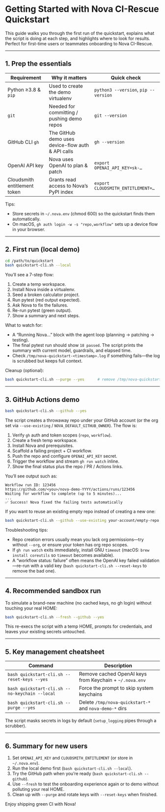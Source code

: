 # Getting Started with Nova CI-Rescue Quickstart

This guide walks you through the first run of the quickstart, explains what the
script is doing at each step, and highlights where to look for results. Perfect
for first-time users or teammates onboarding to Nova CI-Rescue.

---

## 1. Prep the essentials

| Requirement | Why it matters | Quick check |
| --- | --- | --- |
| Python ≥3.8 & `pip` | Used to create the demo virtualenv | `python3 --version`, `pip --version` |
| `git` | Needed for committing / pushing demo repos | `git --version` |
| GitHub CLI `gh` | The GitHub demo uses device-flow auth & API calls | `gh --version` |
| OpenAI API key | Nova uses OpenAI to plan & patch | `export OPENAI_API_KEY=sk-…` |
| Cloudsmith entitlement token | Grants read access to Nova’s PyPI index | `export CLOUDSMITH_ENTITLEMENT=…` |

Tips:
- Store secrets in `~/.nova.env` (chmod 600) so the quickstart finds them automatically.
- On macOS, `gh auth login -w -s "repo,workflow"` sets up a device flow in your browser.

---

## 2. First run (local demo)

```bash
cd /path/to/quickstart
bash quickstart-cli.sh --local
```

You’ll see a 7-step flow:
1. Create a temp workspace.
2. Install Nova inside a virtualenv.
3. Seed a broken calculator project.
4. Run pytest (red output expected).
5. Ask Nova to fix the failures.
6. Re-run pytest (green output).
7. Show a summary and next steps.

What to watch for:
- A “Running Nova…” block with the agent loop (planning → patching → testing).
- The final pytest run should show `18 passed`. The script prints the summary with current model, guardrails, and elapsed time.
- Check `/tmp/nova-quickstart-<timestamp>.log` if something fails—the log is scrubbed but keeps full context.

Cleanup (optional):
```bash
bash quickstart-cli.sh --purge --yes      # remove /tmp/nova-quickstart-* dirs
```

---

## 3. GitHub Actions demo

```bash
bash quickstart-cli.sh --github --yes
```

The script creates a throwaway repo under your GitHub account (or the org set via `--use-existing` / `NOVA_DEFAULT_GITHUB_OWNER`). The flow is:

1. Verify `gh` auth and token scopes (`repo`, `workflow`).
2. Create a fresh temp workspace.
3. Install Nova and prerequisites.
4. Scaffold a failing project + CI workflow.
5. Push the repo and configure `OPENAI_API_KEY` secret.
6. Trigger the workflow and stream `gh run watch` inline.
7. Show the final status plus the repo / PR / Actions links.

You’ll see output such as:
```
Workflow run ID: 123456
https://github.com/<you>/nova-demo-YYYY/actions/runs/123456
Waiting for workflow to complete (up to 5 minutes)...
...
✅ Success! Nova fixed the failing tests automatically
```

If you want to reuse an existing empty repo instead of creating a new one:
```bash
bash quickstart-cli.sh --github --use-existing your-account/empty-repo
```

Troubleshooting tips:
- Repo creation errors usually mean you lack org permissions—try without `--org`, or ensure your token has org repo scopes.
- If `gh run watch` exits immediately, install GNU `timeout` (macOS: `brew install coreutils` so `timeout` becomes available).
- A “workflow status: failure” often means the OpenAI key failed validation—re-run with a valid key (`bash quickstart-cli.sh --reset-keys` to remove the bad one).

---

## 4. Recommended sandbox run

To simulate a brand-new machine (no cached keys, no gh login) without touching your real HOME:
```bash
bash quickstart-cli.sh --fresh --github --yes
```
This re-execs the script with a temp HOME, prompts for credentials, and leaves your existing secrets untouched.

---

## 5. Key management cheatsheet

| Command | Description |
| --- | --- |
| `bash quickstart-cli.sh --reset-keys --yes` | Remove cached OpenAI keys from Keychain + `~/.nova.env` |
| `bash quickstart-cli.sh --no-keychain --local` | Force the prompt to skip system keychains |
| `bash quickstart-cli.sh --purge --yes` | Delete `/tmp/nova-quickstart-*` and `nova-demo-*` dirs |

The script masks secrets in logs by default (`setup_logging` pipes through a scrubber).

---

## 6. Summary for new users

1. Set `OPENAI_API_KEY` and `CLOUDSMITH_ENTITLEMENT` (or store in `~/.nova.env`).
2. Run the local demo first (`bash quickstart-cli.sh --local`).
3. Try the GitHub path when you’re ready (`bash quickstart-cli.sh --github`).
4. Use `--fresh` to test the onboarding experience again or to demo without polluting your real HOME.
5. Clean up with `--purge` and rotate keys with `--reset-keys` when finished.

Enjoy shipping green CI with Nova!
